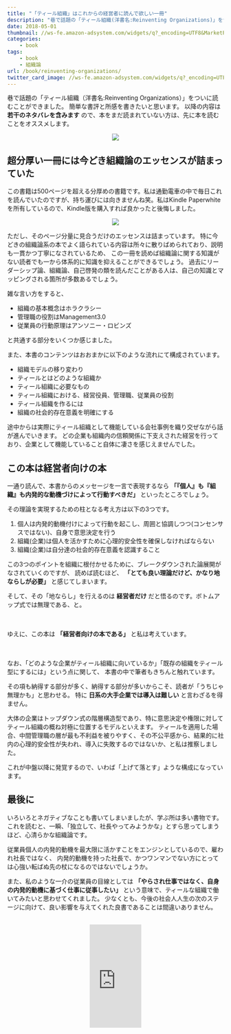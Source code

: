 ```yaml
---
title: "「ティール組織」はこれからの経営者に読んで欲しい一冊"
description: "巷で話題の「ティール組織(洋書名:Reinventing Organizations)」をついに読むことができました。簡単な書評と所感を書きたいと思います。以降の内容は若干のネタバレを含みますので、本をまだ読まれていない方は、先に本を読むことをオススメします。"
date: 2018-05-01
thumbnail: //ws-fe.amazon-adsystem.com/widgets/q?_encoding=UTF8&MarketPlace=JP&ASIN=4862762263&ServiceVersion=20070822&ID=AsinImage&WS=1&Format=_SL250_&tag=soudegesu-22" ></a><img src="//ir-jp.amazon-adsystem.com/e/ir?t=soudegesu-22&l=am2&o=9&a=4862762263
categories:
    - book
tags:
    - book
    - 組織論
url: /book/reinventing-organizations/
twitter_card_image: //ws-fe.amazon-adsystem.com/widgets/q?_encoding=UTF8&MarketPlace=JP&ASIN=4862762263&ServiceVersion=20070822&ID=AsinImage&WS=1&Format=_SL250_&tag=soudegesu-22" ></a><img src="//ir-jp.amazon-adsystem.com/e/ir?t=soudegesu-22&l=am2&o=9&a=4862762263
---
```


巷で話題の「ティール組織（洋書名:Reinventing Organizations）」をついに読むことができました。
簡単な書評と所感を書きたいと思います。
以降の内容は **若干のネタバレを含みます** ので、本をまだ読まれていない方は、先に本を読むことをオススメします。

<div style="text-align: center">
<a target="_blank"  href="https://www.amazon.co.jp/gp/product/4862762263/ref=as_li_tl?ie=UTF8&camp=247&creative=1211&creativeASIN=4862762263&linkCode=as2&tag=soudegesu-22&linkId=43e663f0a957755b99c435f78312862e"><img border="0" src="//ws-fe.amazon-adsystem.com/widgets/q?_encoding=UTF8&MarketPlace=JP&ASIN=4862762263&ServiceVersion=20070822&ID=AsinImage&WS=1&Format=_SL250_&tag=soudegesu-22" ></a><img src="//ir-jp.amazon-adsystem.com/e/ir?t=soudegesu-22&l=am2&o=9&a=4862762263" width="1" height="1" border="0" alt="" style="border:none !important; margin:0px !important;" />
</div>

<!--adsense-->

## 超分厚い一冊には今どき組織論のエッセンスが詰まっていた
この書籍は500ページを超える分厚めの書籍です。私は通勤電車の中で毎日これを読んでいたのですが、持ち運びには向きませんね笑。私はKindle Paperwhiteを所有しているので、Kindle版を購入すれば良かったと後悔しました。

<div style="text-align: center">
<a target="_blank"  href="https://www.amazon.co.jp/gp/product/B00QJDOM6U/ref=as_li_tl?ie=UTF8&camp=247&creative=1211&creativeASIN=B00QJDOM6U&linkCode=as2&tag=soudegesu-22&linkId=66b7a77610b78e915e749c4b63d7cfc4"><img border="0" src="//ws-fe.amazon-adsystem.com/widgets/q?_encoding=UTF8&MarketPlace=JP&ASIN=B00QJDOM6U&ServiceVersion=20070822&ID=AsinImage&WS=1&Format=_SL250_&tag=soudegesu-22" ></a><img src="//ir-jp.amazon-adsystem.com/e/ir?t=soudegesu-22&l=am2&o=9&a=B00QJDOM6U" width="1" height="1" border="0" alt="" style="border:none !important; margin:0px !important;" />
</div>

ただし、そのページ分量に見合うだけのエッセンスは詰まっています。
特に今どきの組織論系の本でよく語られている内容は所々に散りばめられており、説明も一貫かつ丁寧になされているため、
この一冊を読めば組織論に関する知識がない読者でも一から体系的に知識を抑えることができるでしょう。
過去にリーダーシップ論、組織論、自己啓発の類を読んだことがある人は、自己の知識とマッピングされる箇所が多数あるでしょう。

雑な言い方をすると、

* 組織の基本概念はホラクラシー
* 管理職の役割はManagement3.0
* 従業員の行動原理はアンソニー・ロビンズ

と共通する部分をいくつか感じました。

また、本書のコンテンツはおおまかに以下のような流れにて構成されています。

* 組織モデルの移り変わり
* ティールとはどのような組織か
* ティール組織に必要なもの
* ティール組織における、経営役員、管理職、従業員の役割
* ティール組織を作るには
* 組織の社会的存在意義を明確にする

途中からは実際にティール組織として機能している会社事例を織り交ぜながら話が進んでいきます。
どの企業も組織内の信頼関係に下支えされた経営を行っており、企業として機能していること自体に凄さを感じえませんでした。

<!--adsense-->

## この本は経営者向けの本

一通り読んで、本書からのメッセージを一言で表現するなら **「『個人』も『組織』も内発的な動機づけによって行動すべきだ」** といったところでしょう。

その理論を実現するための柱となる考え方は以下の3つです。

1. 個人は内発的動機付けによって行動を起こし、周囲と協調しつつ(コンセンサスではない)、自身で意思決定を行う
2. 組織(企業)は個人を活かすために心理的安全性を確保しなければならない
3. 組織(企業)は自分達の社会的存在意義を認識すること

この3つのポイントを組織に根付かせるために、ブレークダウンされた論展開がなされていくのですが、
読めば読むほど、 **「とても良い理論だけど、かなり地ならしが必要」** と感じてしまいます。

そして、その「地ならし」を行えるのは **経営者だけ** だと悟るのです。ボトムアップ式では無理である、と。

<br><br>
ゆえに、この本は **「経営者向けの本である」** と私は考えています。
<br><br><br>

なお、「どのような企業がティール組織に向いているか」「既存の組織をティール型にするには」という点に関して、
本書の中で筆者もきちんと触れています。

その項も納得する部分が多く、納得する部分が多いからこそ、読者が「うちじゃ無理かも」と思わせる。
特に **日系の大手企業では導入は難しい** と言わざるを得ません。

大体の企業はトップダウン式の階層構造型であり、特に意思決定や権限に対してティール組織の概ね対極に位置するモデルといえます。
ティールを適用した場合、中間管理職の層が最も不利益を被りやすく、その不公平感から、結果的に社内の心理的安全性が失われ、導入に失敗するのではないか、と私は推察しました。

これが中盤以降に発覚するので、いわば「上げて落とす」ような構成になっています。

## 最後に

いろいろとネガティブなことも書いてしまいましたが、学ぶ所は多い書物です。
これを読むと、一瞬、「独立して、社長やってみようかな」とすら思ってしまうほど、心清らかな組織論です。

従業員個人の内発的動機を最大限に活かすことをエンジンとしているので、雇われ社長ではなく、
内発的動機を持った社長で、かつワンマンでない方にとっては心強い転ばぬ先の杖になるのではないでしょうか。

また、私のような一介の従業員の目線としては **「やらされ仕事ではなく、自身の内発的動機に基づく仕事に従事したい」** という意味で、ティールな組織で働いてみたいと思わせてくれました。
少なくとも、今後の社会人人生の次のステージに向けて、良い影響を与えてくれた良書であることは間違いありません。

<br>
<div style="text-align: center">
<iframe style="width:120px;height:240px;" marginwidth="0" marginheight="0" scrolling="no" frameborder="0" src="https://rcm-fe.amazon-adsystem.com/e/cm?ref=qf_sp_asin_til&t=soudegesu-22&m=amazon&o=9&p=8&l=as1&IS2=1&detail=1&asins=4862762263&linkId=b694c3ce45ccea6c53975ef370c6bb7d&bc1=ffffff&lt1=_blank&fc1=333333&lc1=0066c0&bg1=ffffff&f=ifr">
</iframe>
</div>

